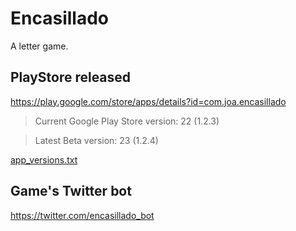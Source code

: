 # Encasillado

A letter game.

## PlayStore released

https://play.google.com/store/apps/details?id=com.joa.encasillado

 > Current Google Play Store version: 22 (1.2.3)
 
 > Latest Beta version: 23 (1.2.4)

[app_versions.txt](app_versions.txt) 

## Game's Twitter bot

https://twitter.com/encasillado_bot
